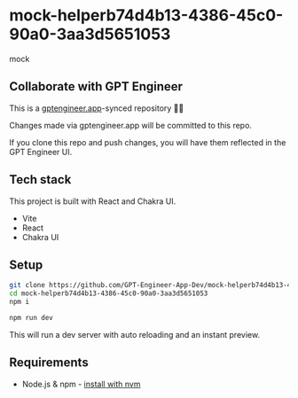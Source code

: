 # mock-helperb74d4b13-4386-45c0-90a0-3aa3d5651053

mock

## Collaborate with GPT Engineer

This is a [gptengineer.app](https://gptengineer.app)-synced repository 🌟🤖

Changes made via gptengineer.app will be committed to this repo.

If you clone this repo and push changes, you will have them reflected in the GPT Engineer UI.

## Tech stack

This project is built with React and Chakra UI.

- Vite
- React
- Chakra UI

## Setup

```sh
git clone https://github.com/GPT-Engineer-App-Dev/mock-helperb74d4b13-4386-45c0-90a0-3aa3d5651053.git
cd mock-helperb74d4b13-4386-45c0-90a0-3aa3d5651053
npm i
```

```sh
npm run dev
```

This will run a dev server with auto reloading and an instant preview.

## Requirements

- Node.js & npm - [install with nvm](https://github.com/nvm-sh/nvm#installing-and-updating)
